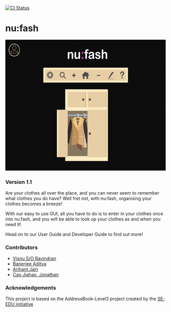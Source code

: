 [![CI Status](https://github.com/se-edu/addressbook-level3/workflows/Java%20CI/badge.svg)](https://github.com/se-edu/addressbook-level3/actions)

# nu:fash

![Ui](docs/images/Ui.png)

### Version 1.1
Are your clothes all over the place, and you can never seem to remember what clothes you do have? Well fret not,
with nu:fash, organising your clothes becomes a breeze!<br>

With our easy to use GUI, all you have to do is to enter in your clothes once into nu:fash, and you will be able to
look up your clothes as and when you need it!<br>

Head on to our User Guide and Developer Guide to find out more!

### Contributors
- [Visnu S/O Ravindran](https://github.com/VisnuRavi/)
- [Banerjee Aditya](https://github.com/adidoesnt)
- [Arihant Jain](https://github.com/arihantjain97)
- [Cao Jiahao, Jonathan](https://github.com/Jonathan-Cao)
  <br>

### Acknowledgements
This project is based on the AddressBook-Level3 project created by the [SE-EDU initiative](https://se-education.org)
